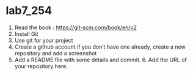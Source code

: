 # lab7_254
1. Read the book : https://git-scm.com/book/en/v2
2. Install Git
3. Use git for your project
4. Create a github account if you don’t have one already, create a new repository and add a screenshot
5. Add a README file with some details and commit. 6. Add the URL of your repository here.
